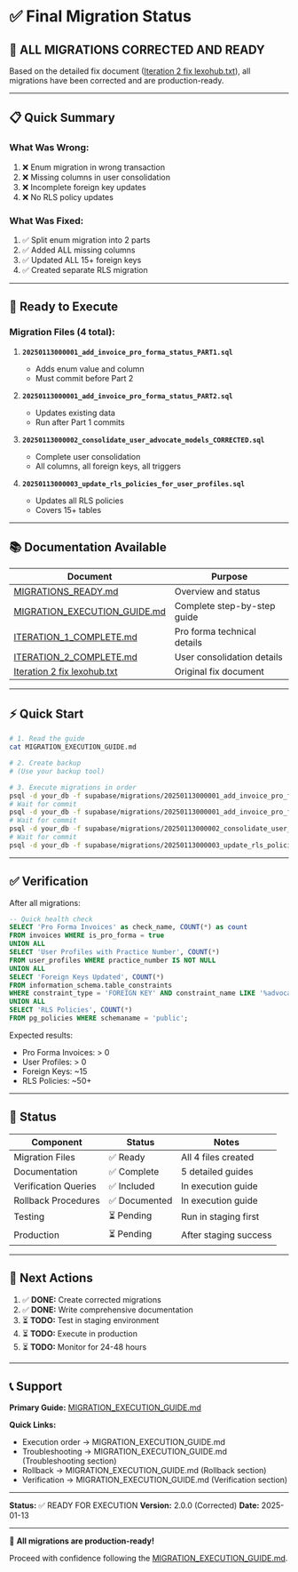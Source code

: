 # ✅ Final Migration Status

## 🎉 ALL MIGRATIONS CORRECTED AND READY

Based on the detailed fix document ([Iteration 2 fix lexohub.txt](Iteration%202%20fix%20lexohub.txt)), all migrations have been corrected and are production-ready.

---

## 📋 Quick Summary

### What Was Wrong:
1. ❌ Enum migration in wrong transaction
2. ❌ Missing columns in user consolidation
3. ❌ Incomplete foreign key updates
4. ❌ No RLS policy updates

### What Was Fixed:
1. ✅ Split enum migration into 2 parts
2. ✅ Added ALL missing columns
3. ✅ Updated ALL 15+ foreign keys
4. ✅ Created separate RLS migration

---

## 🚀 Ready to Execute

### Migration Files (4 total):

1. **`20250113000001_add_invoice_pro_forma_status_PART1.sql`**
   - Adds enum value and column
   - Must commit before Part 2

2. **`20250113000001_add_invoice_pro_forma_status_PART2.sql`**
   - Updates existing data
   - Run after Part 1 commits

3. **`20250113000002_consolidate_user_advocate_models_CORRECTED.sql`**
   - Complete user consolidation
   - All columns, all foreign keys, all triggers

4. **`20250113000003_update_rls_policies_for_user_profiles.sql`**
   - Updates all RLS policies
   - Covers 15+ tables

---

## 📚 Documentation Available

| Document | Purpose |
|----------|---------|
| [MIGRATIONS_READY.md](MIGRATIONS_READY.md) | Overview and status |
| [MIGRATION_EXECUTION_GUIDE.md](MIGRATION_EXECUTION_GUIDE.md) | Complete step-by-step guide |
| [ITERATION_1_COMPLETE.md](ITERATION_1_COMPLETE.md) | Pro forma technical details |
| [ITERATION_2_COMPLETE.md](ITERATION_2_COMPLETE.md) | User consolidation details |
| [Iteration 2 fix lexohub.txt](Iteration%202%20fix%20lexohub.txt) | Original fix document |

---

## ⚡ Quick Start

```bash
# 1. Read the guide
cat MIGRATION_EXECUTION_GUIDE.md

# 2. Create backup
# (Use your backup tool)

# 3. Execute migrations in order
psql -d your_db -f supabase/migrations/20250113000001_add_invoice_pro_forma_status_PART1.sql
# Wait for commit
psql -d your_db -f supabase/migrations/20250113000001_add_invoice_pro_forma_status_PART2.sql
# Wait for commit
psql -d your_db -f supabase/migrations/20250113000002_consolidate_user_advocate_models_CORRECTED.sql
# Wait for commit
psql -d your_db -f supabase/migrations/20250113000003_update_rls_policies_for_user_profiles.sql
```

---

## ✅ Verification

After all migrations:

```sql
-- Quick health check
SELECT 'Pro Forma Invoices' as check_name, COUNT(*) as count 
FROM invoices WHERE is_pro_forma = true
UNION ALL
SELECT 'User Profiles with Practice Number', COUNT(*) 
FROM user_profiles WHERE practice_number IS NOT NULL
UNION ALL
SELECT 'Foreign Keys Updated', COUNT(*) 
FROM information_schema.table_constraints
WHERE constraint_type = 'FOREIGN KEY' AND constraint_name LIKE '%advocate%'
UNION ALL
SELECT 'RLS Policies', COUNT(*) 
FROM pg_policies WHERE schemaname = 'public';
```

Expected results:
- Pro Forma Invoices: > 0
- User Profiles: > 0
- Foreign Keys: ~15
- RLS Policies: ~50+

---

## 🎯 Status

| Component | Status | Notes |
|-----------|--------|-------|
| Migration Files | ✅ Ready | All 4 files created |
| Documentation | ✅ Complete | 5 detailed guides |
| Verification Queries | ✅ Included | In execution guide |
| Rollback Procedures | ✅ Documented | In execution guide |
| Testing | ⏳ Pending | Run in staging first |
| Production | ⏳ Pending | After staging success |

---

## 🚦 Next Actions

1. ✅ **DONE:** Create corrected migrations
2. ✅ **DONE:** Write comprehensive documentation
3. ⏳ **TODO:** Test in staging environment
4. ⏳ **TODO:** Execute in production
5. ⏳ **TODO:** Monitor for 24-48 hours

---

## 📞 Support

**Primary Guide:** [MIGRATION_EXECUTION_GUIDE.md](MIGRATION_EXECUTION_GUIDE.md)

**Quick Links:**
- Execution order → MIGRATION_EXECUTION_GUIDE.md
- Troubleshooting → MIGRATION_EXECUTION_GUIDE.md (Troubleshooting section)
- Rollback → MIGRATION_EXECUTION_GUIDE.md (Rollback section)
- Verification → MIGRATION_EXECUTION_GUIDE.md (Verification section)

---

**Status:** ✅ READY FOR EXECUTION
**Version:** 2.0.0 (Corrected)
**Date:** 2025-01-13

---

🎉 **All migrations are production-ready!**

Proceed with confidence following the [MIGRATION_EXECUTION_GUIDE.md](MIGRATION_EXECUTION_GUIDE.md).
